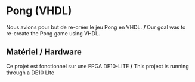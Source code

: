 # Pong (VHDL)
Nous avions pour but de re-créer le jeu Pong en VHDL. **/** Our goal was to re-create the Pong game using VHDL.

## Matériel / Hardware
Ce projet est fonctionnel sur une FPGA DE10-LITE **/** This project is running through a DE10 LIte
